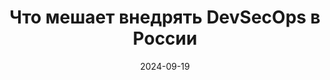 ---
title: "Что мешает внедрять DevSecOps в России"
date: 2024-09-19
contentMediaType: "text/markdown"
source: "TAdviser, Москва"
source_url: "https://www.tadviser.ru/a/459963"
---
